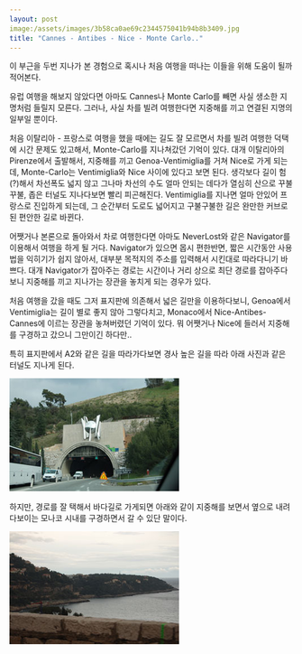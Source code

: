 ```yaml
---
layout: post
image:/assets/images/3b58ca0ae69c2344575041b94b8b3409.jpg
title: "Cannes - Antibes - Nice - Monte Carlo.."
---
```


이 부근을 두번 지나가 본 경험으로 혹시나 처음 여행을 떠나는 이들을 위해 도움이 될까 적어본다.

유럽 여행을 해보지 않았다면 아마도 Cannes나 Monte Carlo를 빼면 사실 생소한 지명처럼 들릴지 모른다. 그러나, 사실 차를 빌려 여행한다면 지중해를 끼고 연결된 지명의 일부일 뿐이다.

처음 이탈리아 - 프랑스로 여행을 했을 때에는 길도 잘 모르면서 차를 빌려 여행한 덕택에 시간 문제도 있고해서, Monte-Carlo를 지나쳐갔던 기억이 있다. 대개 이탈리아의 Pirenze에서 출발해서, 지중해를 끼고 Genoa-Ventimiglia를 거쳐 Nice로 가게 되는데, Monte-Carlo는 Ventimiglia와 Nice 사이에 있다고 보면 된다. 생각보다 길이 험(?)해서 차선폭도 넓지 않고 그나마 차선의 수도 얼마 안되는 데다가 열심히 산으로 꾸불 꾸불, 좁은 터널도 지나다보면 빨리 피곤해진다. Ventimiglia를 지나면 얼마 안있어 프랑스로 진입하게 되는데, 그 순간부터 도로도 넓어지고 구불구불한 길은 완만한 커브로 된 편안한 길로 바뀐다.

어쨋거나 본론으로 돌아와서 차로 여행한다면 아마도 NeverLost와 같은 Navigator를 이용해서 여행을 하게 될 거다. Navigator가 있으면 몹시 편한반면, 짧은 시간동안 사용법을 익히기가 쉽지 않아서, 대부분 목적지의 주소를 입력해서 시킨대로 따라다니기 바쁘다. 대개 Navigator가 잡아주는 경로는 시간이나 거리 상으로 최단 경로를 잡아주다보니 지중해를 끼고 지나가는 장관을 놓치게 되는 경우가 있다.

처음 여행을 갔을 때도 그저 표지판에 의존해서 넓은 길만을 이용하다보니, Genoa에서 Ventimiglia는 길이 별로 좋지 않아 그렇다치고, Monaco에서 Nice-Antibes-Cannes에 이르는 장관을 놓쳐버렸던 기억이 있다. 뭐 어쨋거나 Nice에 들러서 지중해를 구경하고 갔으니 그만이긴 하다만..

특히 표지판에서 A2와 같은 길을 따라가다보면 경사 높은 길을 따라 아래 사진과 같은 터널도 지나게 된다.

![image](/assets/images/3b58ca0ae69c2344575041b94b8b3409.jpg)

하지만, 경로를 잘 택해서 바다길로 가게되면 아래와 같이 지중해를 보면서 옆으로 내려다보이는 모나코 시내를 구경하면서 갈 수 있단 말이다.



![image](/assets/images/a1d914e84ef7d1970042f09b06540839.jpg)












